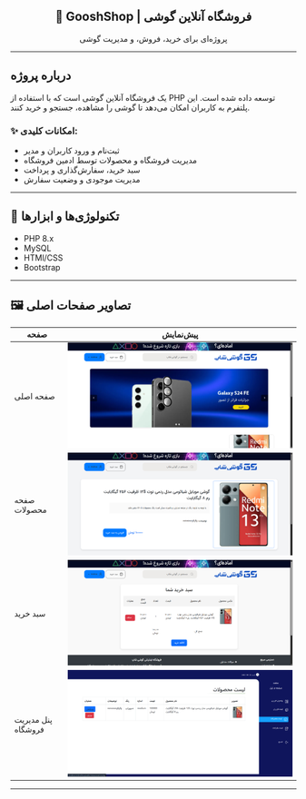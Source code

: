 

<h2 align="center">🌿 GooshShop | فروشگاه آنلاین گوشی</h2>

<p align="center">
    پروژه‌ای برای خرید، فروش، و مدیریت گوشی 
</p>

---

## درباره پروژه
 یک فروشگاه آنلاین  گوشی است که با استفاده از PHP توسعه داده شده است. این پلتفرم به کاربران امکان می‌دهد تا گوشی را مشاهده، جستجو و خرید کنند. 

### ✨ امکانات کلیدی:

- ثبت‌نام و ورود کاربران و مدیر
- مدیریت فروشگاه و محصولات توسط ادمین فروشگاه
- سبد خرید، سفارش‌گذاری و پرداخت
- مدیریت موجودی و وضعیت سفارش


---

## 🔧 تکنولوژی‌ها و ابزارها

- PHP 8.x
- MySQL
- HTMl/CSS 
- Bootstrap 

---

## 🖼️ تصاویر صفحات اصلی


| صفحه | پیش‌نمایش |
|------|-----------|
| صفحه اصلی | ![صفحه اصلی](screenshots/homepage.png) |
| صفحه محصولات | ![محصولات](screenshots/products.png) |
| سبد خرید | ![سبد خرید](screenshots/cart.png) |
| پنل مدیریت فروشگاه | ![پنل فروشگاه](screenshots/store-admin.png) |



---
